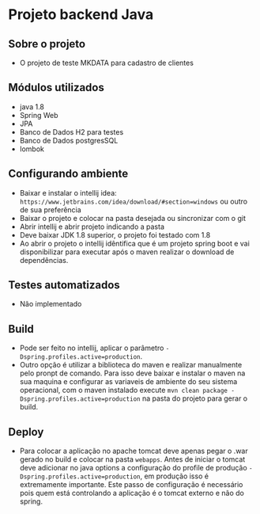 # Projeto backend Java

## Sobre o projeto
- O projeto de teste MKDATA para cadastro de clientes

## Módulos utilizados
- java 1.8
- Spring Web
- JPA
- Banco de Dados H2 para testes
- Banco de Dados postgresSQL
- lombok

## Configurando ambiente
- Baixar e instalar o intellij idea: `https://www.jetbrains.com/idea/download/#section=windows` ou outro de sua preferência
- Baixar o projeto e colocar na pasta desejada ou sincronizar com o git
- Abrir intellij e abrir projeto indicando a pasta
- Deve baixar JDK 1.8 superior, o projeto foi testado com 1.8
- Ao abrir o projeto o intellij idêntifica que é um projeto spring boot e vai disponibilizar para executar após o maven realizar o download de dependências.

## Testes automatizados
- Não implementado

## Build
- Pode ser feito no intellij, aplicar o parâmetro `-Dspring.profiles.active=production`. 
- Outro opção é utilizar a biblioteca do maven e realizar manualmente pelo pronpt de comando. Para isso deve baixar e instalar o maven na sua maquina e configurar as variaveis de ambiente do seu sistema operacional, com o maven instalado execute `mvn clean package -Dspring.profiles.active=production` na pasta do projeto para gerar o build.

## Deploy
- Para colocar a aplicação no apache tomcat deve apenas pegar o .war gerado no build e colocar na pasta `webapps`. Antes de iniciar o tomcat deve adicionar no java options a configuração do profile de produção `-Dspring.profiles.active=production`, em produção isso é extremamente importante. Este passo de configuração é necessário pois quem está controlando a aplicação é o tomcat externo e não do spring.
